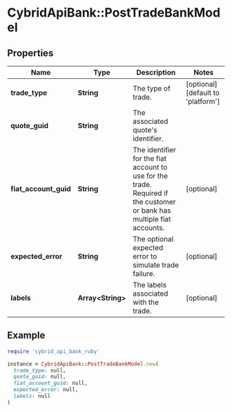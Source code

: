 # CybridApiBank::PostTradeBankModel

## Properties

| Name | Type | Description | Notes |
| ---- | ---- | ----------- | ----- |
| **trade_type** | **String** | The type of trade. | [optional][default to &#39;platform&#39;] |
| **quote_guid** | **String** | The associated quote&#39;s identifier. |  |
| **fiat_account_guid** | **String** | The identifier for the fiat account to use for the trade. Required if the customer or bank has multiple fiat accounts. | [optional] |
| **expected_error** | **String** | The optional expected error to simulate trade failure. | [optional] |
| **labels** | **Array&lt;String&gt;** | The labels associated with the trade. | [optional] |

## Example

```ruby
require 'cybrid_api_bank_ruby'

instance = CybridApiBank::PostTradeBankModel.new(
  trade_type: null,
  quote_guid: null,
  fiat_account_guid: null,
  expected_error: null,
  labels: null
)
```


